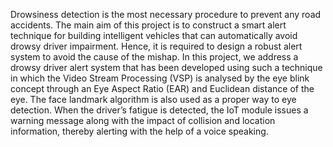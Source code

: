 Drowsiness detection is the most necessary procedure to prevent any road accidents. The main aim of this project is to construct a smart alert technique for building intelligent vehicles that can automatically avoid drowsy driver impairment. Hence, it is required to design a robust alert system to avoid the cause of the mishap. In this project, we address a drowsy driver alert system that has been developed using such a technique in which the Video Stream Processing (VSP) is analysed by the eye blink concept through an Eye Aspect Ratio (EAR) and Euclidean distance of the eye. The face landmark algorithm is also used as a proper way to eye detection. When the driver’s fatigue is detected, the IoT module issues a warning message along with the impact of collision and location information, thereby alerting with the help of a voice speaking.
